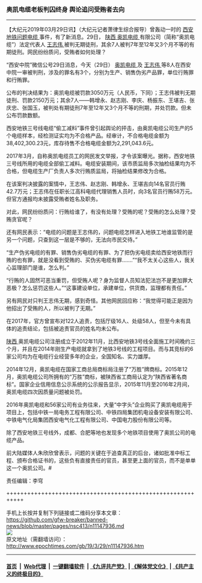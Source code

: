 ### 奥凯电缆老板判囚终身 舆论追问受贿者去向
------------------------

<p>
 【大纪元2019年03月29日讯】（大纪元记者萧律生综合报导）曾轰动一时的
 <a href="http://www.epochtimes.com/gb/tag/%E8%A5%BF%E5%AE%89%E5%9C%B0%E9%93%81%E9%97%AE%E9%A2%98%E7%94%B5%E7%BC%86.html">
  西安地铁问题电缆
 </a>
 事件，有了新消息。29日，
 <a href="http://www.epochtimes.com/gb/tag/%E9%99%95%E8%A5%BF.html">
  陕西
 </a>
 <a href="http://www.epochtimes.com/gb/tag/%E5%A5%A5%E5%87%AF%E7%94%B5%E7%BC%86.html">
  奥凯电缆
 </a>
 有限公司（简称“奥凯电缆”）法定代表人
 <a href="http://www.epochtimes.com/gb/tag/%E7%8E%8B%E5%BF%97%E4%BC%9F.html">
  王志伟
 </a>
 被判无期徒刑，其余7人被判7年至12年又3个月不等的有期徒刑。网民纷纷质问，受贿者如何处理？
</p>
<p>
 “西安中院”微信公号29日消息，今天（29日）
 <a href="http://www.epochtimes.com/gb/tag/%E5%A5%A5%E5%87%AF%E7%94%B5%E7%BC%86.html">
  奥凯电缆
 </a>
 及
 <a href="http://www.epochtimes.com/gb/tag/%E7%8E%8B%E5%BF%97%E4%BC%9F.html">
  王志伟
 </a>
 等8人在西安中院一审被判刑，涉及的罪名有3个，分别为生产、销售伪劣产品罪，单位行贿罪和行贿罪。
</p>
<p>
 公布的判决结果为：奥凯电缆被罚款3050万元（人民币，下同）；王志伟被判无期徒刑、罚款2150万元；其余7人——韩增永、赵志刚、李庆、杨振东、王堪吉、张庆忠、张国玉，被判处有期徒刑7年至12年又3个月不等的刑期，并处罚款。但未公布罚款数额。
</p>
<p>
 西安地铁三号线电缆“偷工减料”事件曾引起舆论的抨击，由奥凯电缆公司生产的5个电缆样本，经检测证实均为不合格产品。经审计，不合格电缆金额为38,402,300.23元，库存待售不合格电缆金额为2,291,043.6元。
</p>
<p>
 2017年3月，自称奥凯电缆员工的网民发文举报，才令该案曝光。据称，西安地铁三号线所用的电缆全部偷工减料。电缆安装期间，该市质监局多次抽检结果均为不合格，但电缆生产厂负责人多次行贿质监局，将抽检结果修改为合格。
</p>
<p>
 在该案判决披露的案情中，王志伟、赵志刚、韩增永、王堪吉向14名官员行贿42.7万元；王志伟在任职长江高科电缆代理销售人员时，向3名官员行贿58万元。但官方通报均未披露受贿者姓名及职务。
</p>
<p>
 对此，网民纷纷质问：行贿给谁了，有没有处理？受贿的呢？受贿的怎么处理？受贿贪官呢？
</p>
<p>
 还有网民表示：“电缆的问题是王志伟的，问题电缆怎样进入地铁工地谁监管的是另一个问题，只查到这一层是不够的，无法向市民交待。”
</p>
<p>
 “生产伪劣电缆的有罪、销售伪劣电缆的有罪、为了把伪劣电缆卖给西安地铁而行贿的也有罪，就是没看到受贿的、买伪劣电缆有罪…….”“我不太关心这些人，我关心监理部门是谁，怎么判。”
</p>
<p>
 “行贿的人固然可恶当重罚，但受贿人呢？身为监督人员知法犯法岂不是更加罪大恶极？怎么惩罚这些人。”“这事建设单位，承建单位，供货商，监理都有责任。”
</p>
<p>
 另有网民对只判王志伟无期，感到奇怪。其他网民回应称：“我觉得可能正是因为他招出了受贿的人，所以被判了无期。”
</p>
<p>
 在2017年，官方曾宣布对122人追责，包括厅级16人、处级58人，但至今未有具体的追责结论，包括被追责官员的姓名均未公布。
</p>
<p>
 <a href="http://www.epochtimes.com/gb/tag/%E9%99%95%E8%A5%BF.html">
  陕西
 </a>
 奥凯电缆公司注册成立于2012年11月，比西安地铁3号线全面施工时间晚约三个月，并且在2014年刚生产电缆就拿到了地铁3号线的工程项目。而与其竞标的6家公司均为在电缆行业经营多年的企业，全国知名、实力雄厚。
</p>
<p>
 2014年12月，奥凯电缆在国家工商总局商标局注册了“万胜”牌商标。2015年12月，奥凯电缆公司所拥有的“万胜”商标，被陕西省工商局认定为“陕西省著名商标”。国家企业信用信息公示系统的公示报告显示，2015年11月至2016年2月间，奥凯电缆四次因质量问题被处罚。
</p>
<p>
 2016年奥凯电缆和56家公司有业务往来，大量“中字头”企业购买了奥凯电缆用于项目上，包括中铁一局电务工程有限公司、中铁四局集团机电设备安装有限公司、中铁电气化局集团西安电气化工程有限公司、中国电力股份有限公司等。
</p>
<p>
 除了西安地铁三号线外，成都、合肥等地也发现多个地铁项目使用了奥凯公司的电缆产品。
</p>
<p>
 前大陆媒体人朱欣欣曾表示，问题的关键在于追查真正的后台，诸如批准中标工程、颁布合格证书的，这些负有直接责任的官员，甚至更上面的官员，而不是单单这一个奥凯公司。#
</p>
<p>
 责任编辑：李穹
</p>

+++++++++++++++++++++++++++++++++++++++++++++++++++++++++++<br/><br/>
手机上长按并复制下列链接或二维码分享本文章：<br/>
https://github.com/gfw-breaker/banned-news/blob/master/pages/nsc413/n11147936.md <br/>
<a href='https://github.com/gfw-breaker/banned-news/blob/master/pages/nsc413/n11147936.md'><img src='https://github.com/gfw-breaker/banned-news/blob/master/pages/nsc413/n11147936.md.png'/></a> <br/>
原文地址（需翻墙访问）：http://www.epochtimes.com/gb/19/3/29/n11147936.htm


------------------------
#### [首页](https://github.com/gfw-breaker/banned-news/blob/master/README.md) &nbsp;|&nbsp; [Web代理](https://github.com/labour-camp/helloworld) &nbsp;|&nbsp; [一键翻墙软件](https://github.com/gfw-breaker/nogfw/blob/master/README.md) &nbsp;| [《九评共产党》](https://github.com/gfw-breaker/9ping.md/blob/master/README.md#九评之一评共产党是什么) | [《解体党文化》](https://github.com/gfw-breaker/jtdwh.md/blob/master/README.md) | [《共产主义的终极目的》](https://github.com/gfw-breaker/gczydzjmd.md/blob/master/README.md)

